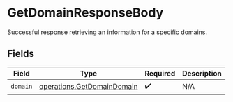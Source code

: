 # GetDomainResponseBody

Successful response retrieving an information for a specific domains.


## Fields

| Field                                                                    | Type                                                                     | Required                                                                 | Description                                                              |
| ------------------------------------------------------------------------ | ------------------------------------------------------------------------ | ------------------------------------------------------------------------ | ------------------------------------------------------------------------ |
| `domain`                                                                 | [operations.GetDomainDomain](../../models/operations/getdomaindomain.md) | :heavy_check_mark:                                                       | N/A                                                                      |